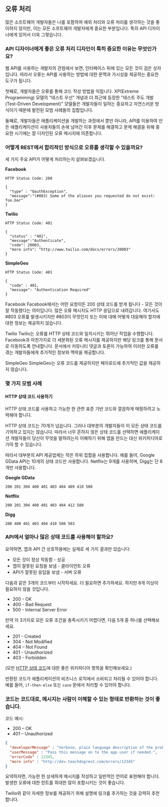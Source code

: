 ## 오류 처리

많은 소프트웨어 개발자들은 나를 포함하여 예외 처리와 오류 처리를 생각하는 것을 좋아하지 않지만, 이는 모든 소프트웨어 개발자에게 중요한 부분입니다.
특히 API 디자이너에게 있어서 더욱 그렇습니다.

### API 디자이너에게 좋은 오류 처리 디자인이 특히 중요한 이유는 무엇인가요?

웹 API를 사용하는 개발자의 관점에서 보면, 인터페이스 뒤에 있는 모든 것이 검은 상자입니다.
따라서 오류는 API를 사용하는 방법에 대한 문맥과 가시성을 제공하는 중요한 도구가 됩니다.

첫째로, 개발자들은 오류를 통해 코드 작성 방법을 익힙니다.
XP(Extreme Programming) 모델의 "테스트 우선" 개념과 더 최근에 등장한 "테스트 주도 개발(Test-Driven Development)" 모델들은 개발자들이 일하는 중요하고 자연스러운 방식이기 때문에 발전된 모범 사례들의 집합입니다.

둘째로, 개발자들은 애플리케이션을 개발하는 과정에서 뿐만 아니라, API를 이용하여 만든 애플리케이션이 사용자들의 손에 넘어간 이후 문제를 해결하고 문제 해결을 위해 중요한 시기에는 잘 디자인된 오류 메시지에 의존합니다.

### 어떻게 REST에서 합리적인 방식으로 오류를 생각할 수 있을까요?

세 가지 주요 API가 어떻게 처리하는지 살펴보겠습니다.

**Facebook**
```text
HTTP Status Code: 200

{
  "type" : "OauthException",
  "message":"(#803) Some of the aliases you requested do not exist: foo.bar"
}
```

**Twilio**
```text
HTTP Status Code: 401

{
  "status" : "401",
  "message":"Authenticate",
  "code": 20003, 
  "more info": "http://www.twilio.com/docs/errors/20003"
}
```

**SimpleGeo**
```text
HTTP Status Code: 401

{
  "code" : 401,
  "message": "Authentication Required"
}
```

Facebook
Facebook에서는 어떤 요청이든 200 상태 코드를 받게 됩니다 - 모든 것이 잘 작동했다는 의미입니다.
많은 오류 메시지도 HTTP 응답으로 내려갑니다.
여기서도 #803 오류를 발생시키지만 #803이 무엇인지 또는 이에 대해 어떻게 대응해야 할지에 대한 정보는 제공하지 않습니다.

Twilio
Twilio는 오류를 HTTP 상태 코드와 일치시키는 뛰어난 작업을 수행합니다.
Facebook과 마찬가지로 더 세분화된 오류 메시지를 제공하지만 해당 링크를 통해 문서로 이동하도록 안내합니다.
문서에서 커뮤니티 댓글과 토론이 가능하여 이러한 오류를 겪는 개발자들에게 추가적인 정보와 맥락을 제공합니다.

SimpleGeo
SimpleGeo는 오류 코드를 제공하지만 페이로드에 추가적인 값을 제공하지 않습니다.

### 몇 가지 모범 사례

#### HTTP 상태 코드 사용하기

HTTP 상태 코드를 사용하고 가능한 한 관련 표준 기반 코드와 깔끔하게 매핑하려고 노력해야 합니다.

HTTP 상태 코드는 70개가 넘습니다.
그러나 대부분의 개발자들이 이 모든 상태 코드를 기억하고 있지는 않습니다.
따라서 너무 흔하지 않은 상태 코드를 선택하면 애플리케이션 개발자들이 당신이 무엇을 말하려는지 이해하기 위해 앱을 만드는 대신 위키피디아로 가야 할 수 있습니다.

따라서 대부분의 API 제공업체는 작은 하위 집합을 사용합니다.
예를 들어, Google GData API는 10개의 상태 코드만 사용합니다.
Netflix는 9개를 사용하며, Digg는 단 8개만 사용합니다.

**Google GData**
```text
200 201 304 400 401 403 404 409 410 500
```

**Netflix**
```text
200 201 304 400 401 403 404 412 500
```

**Digg**
```text
200 400 401 403 404 410 500 503
```

### API에서 얼마나 많은 상태 코드를 사용해야 할까요?

요약하면, 앱과 API 간 상호작용에는 실제로 세 가지 결과만 있습니다:
- 모든 것이 정상 작동함 - 성공
- 앱이 잘못된 요청을 보냄 - 클라이언트 오류
- API가 잘못된 응답을 보냄 - 서버 오류

다음과 같은 3개의 코드부터 시작하세요.
더 필요하면 추가하세요.
하지만 8개 이상이 필요하지 않을 것입니다.
- 200 - OK
- 400 - Bad Request
- 500 - Internal Server Error

만약 이 3가지로 모든 오류 조건을 충족시키기 어렵다면, 다음 5개 중 하나를 선택해보세요.
- 201 - Created
- 304 - Not Modified
- 404 – Not Found
- 401 - Unauthorized
- 403 - Forbidden

(모든 [HTTP 상태 코드](http://en.wikipedia.org/wiki/Http_error_codes)에 대한 좋은 위키피디아 항목을 확인해보세요.)

반환된 코드가 애플리케이션의 비즈니스 로직에서 소비되고 처리될 수 있어야 합니다.
예를 들어, `if-then-else` 또는 `case` 문에서 처리할 수 있어야 합니다.

### 코드는 코드대로, 메시지는 사람이 이해할 수 있는 형태로 반환하는 것이 좋습니다.

코드 예시:
- 200 – OK
- 401 – Unauthorized

```json
{
  "developerMessage" : "Verbose, plain language description of the problem for the app developer with hints about how to fix it.",
  "userMessage" : "Pass this message on to the app user if needed.",
  "errorCode" : 12345,
  "more info" : "http://dev.teachdogrest.com/errors/12345"
}
```

요약하자면, 가능한 한 상세하게 메시지를 작성하고 일반적인 언어로 표현해야 합니다.
발생한 오류에 대한 힌트를 최대한 많이 포함시키는 것이 좋습니다.

Twilio와 같이 자세한 정보를 제공하기 위해 설명에 링크를 추가하는 것을 강력히 추천합니다.


